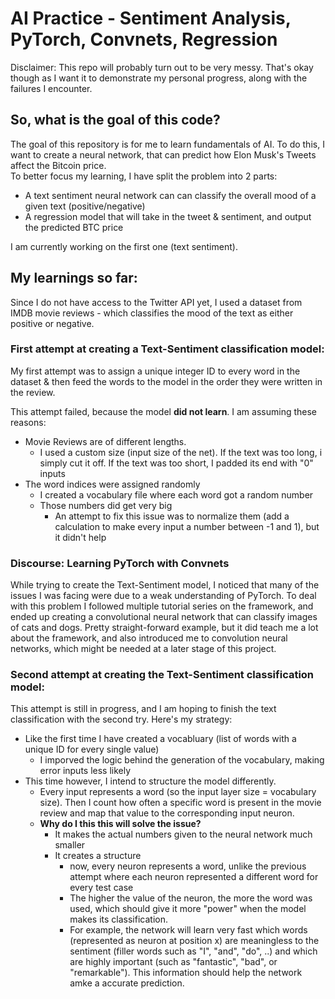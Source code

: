 # AI Practice - Sentiment Analysis, PyTorch, Convnets, Regression

Disclaimer: This repo will probably turn out to be very messy. That's okay though as I want it to demonstrate my personal progress, along with the failures I encounter.  

## So, what is the goal of this code?
The goal of this repository is for me to learn fundamentals of AI. To do this, I want to create a neural network, that can predict how Elon Musk's Tweets affect the Bitcoin price.   
To better focus my learning, I have split the problem into 2 parts:
- A text sentiment neural network can can classify the overall mood of a given text (positive/negative)
- A regression model that will take in the tweet & sentiment, and output the predicted BTC price

I am currently working on the first one (text sentiment).

## My learnings so far:
Since I do not have access to the Twitter API yet, I used a dataset from IMDB movie reviews - which classifies the mood of the text as either positive or negative.

### First attempt at creating a Text-Sentiment classification model:
My first attempt was to assign a unique integer ID to every word in the dataset & then feed the words to the model in the order they were written in the review.

This attempt failed, because the model **did not learn**. I am assuming these reasons:
- Movie Reviews are of different lengths.
  - I used a custom size (input size of the net). If the text was too long, i simply cut it off. If the text was too short, I padded its end with "0" inputs
- The word indices were assigned randomly
  - I created a vocabulary file where each word got a random number
  - Those numbers did get very big
    - An attempt to fix this issue was to normalize them (add a calculation to make every input a number between -1 and 1), but it didn't help

### Discourse: Learning PyTorch with Convnets
While trying to create the Text-Sentiment model, I noticed that many of the issues I was facing were due to a weak understanding of PyTorch.
To deal with this problem I followed multiple tutorial series on the framework, and ended up creating a convolutional neural network that can classify images of cats and dogs.
Pretty straight-forward example, but it did teach me a lot about the framework, and also introduced me to convolution neural networks, which might be needed at a later stage of this project.


### Second attempt at creating the Text-Sentiment classification model:
This attempt is still in progress, and I am hoping to finish the text classification with the second try.
Here's my strategy:
 - Like the first time I have created a vocabluary (list of words with a unique ID for every single value)
   - I imporved the logic behind the generation of the vocabulary, making error inputs less likely
 - This time however, I intend to structure the model differently.  
   - Every input represents a word (so the input layer size = vocabulary size). Then I count how often a specific word is present in the movie review and map that value to the corresponding input neuron.
   - **Why do I this this will solve the issue?**
     - It makes the actual numbers given to the neural network much smaller
     - It creates a structure 
       - now, every neuron represents a word, unlike the previous attempt where each neuron represented a different word for every test case
       - The higher the value of the neuron, the more the word was used, which should give it more "power" when the model makes its classification. 
       - For example, the network will learn very fast which words (represented as neuron at position x) are meaningless to the sentiment (filler words such as "I", "and", "do", ..) and which are highly important (such as "fantastic", "bad", or "remarkable"). This information should help the network amke a accurate prediction.


 